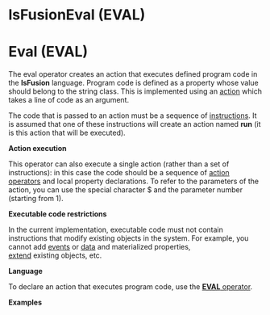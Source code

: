 # lsFusionEval (EVAL)

# Eval (EVAL)

The eval operator creates an action that executes defined program code in the **lsFusion** language. Program code is defined as a property whose value should belong to the string class. This is implemented using an [action](Actions.md) which takes a line of code as an argument.

The code that is passed to an action must be a sequence of [instructions](Instructions.md). It is assumed that one of these instructions will create an action named **run** (it is this action that will be executed).

**Action execution**

This operator can also execute a single action (rather than a set of instructions): in this case the code should be a sequence of [action operators](Оperators.md) and local property declarations. To refer to the parameters of the action, you can use the special character $ and the parameter number (starting from 1).

**Executable code restrictions**

In the current implementation, executable code must not contain instructions that modify existing objects in the system. For example, you cannot add [events](Events.md) or [data](Data_properties_DATA_.md) and materialized properties, [extend](Extensions.md) existing objects, etc.

**Language**

To declare an action that executes program code, use the [**EVAL** operator](EVAL_operator.md).

**Examples**


